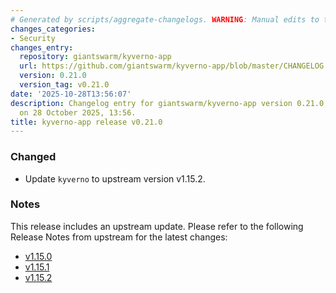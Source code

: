 ```yaml
---
# Generated by scripts/aggregate-changelogs. WARNING: Manual edits to this files will be overwritten.
changes_categories:
- Security
changes_entry:
  repository: giantswarm/kyverno-app
  url: https://github.com/giantswarm/kyverno-app/blob/master/CHANGELOG.md#0210---2025-10-28
  version: 0.21.0
  version_tag: v0.21.0
date: '2025-10-28T13:56:07'
description: Changelog entry for giantswarm/kyverno-app version 0.21.0, published
  on 28 October 2025, 13:56.
title: kyverno-app release v0.21.0
---
```


### Changed
- Update `kyverno` to upstream version v1.15.2.
### Notes
This release includes an upstream update. Please refer to the following Release Notes from upstream for the latest changes:
- [v1.15.0](https://github.com/kyverno/kyverno/releases/tag/v1.15.0)
- [v1.15.1](https://github.com/kyverno/kyverno/releases/tag/v1.15.1)
- [v1.15.2](https://github.com/kyverno/kyverno/releases/tag/v1.15.2)
